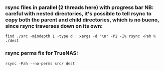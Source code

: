 ### rsync files in parallel (2 threads here) with progress bar NB: careful with nested directories, it's possible to tell rsync to copy both the parent and child directories, which is no bueno, since rsync traverses down on its own:
    find ./src -mindepth 1 -type d | xargs -d "\n" -P2 -I% rsync -Pah % ./dest

### rsync perms fix for TrueNAS:
    rsync -Pah --no-perms src/ dest
